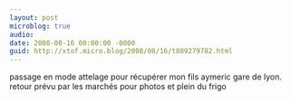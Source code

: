 ```yaml
---
layout: post
microblog: true
audio: 
date: 2008-08-16 00:00:00 -0000
guid: http://xtof.micro.blog/2008/08/16/t889279782.html
---
```

passage en mode attelage pour récupérer mon fils aymeric gare de lyon. retour prévu par les marchés pour photos et plein du frigo
